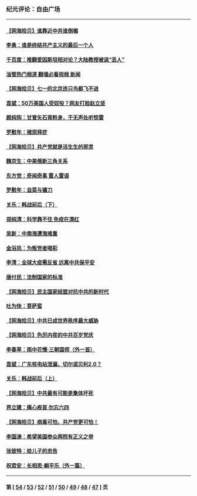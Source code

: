 ### 纪元评论：自由广场
---
#### [【网海拾贝】谁靠近中共谁倒楣](../../pages/nsc993/n13044667.md?06250330) 
#### [李勇：谁是终结共产主义的最后一个人](../../pages/nsc993/n13044397.md?06250330) 
#### [千百度：推翻爱因斯坦相对论？大陆教授被讽“丢人”](../../pages/nsc993/n13043908.md?06250330) 
#### [油管热门频道 翻墙必看视频 新闻](ok?06250330)
#### [【网海拾贝】七一的北京连只鸟都飞不进](../../pages/nsc993/n13041377.md?06250330) 
#### [袁斌：50万美国人受奴役？网友打脸赵立坚](../../pages/nsc993/n13041330.md?06250330) 
#### [颜纯钩：甘冒矢石竟粉身，于无声处听惊雷](../../pages/nsc993/n13041140.md?06250330) 
#### [罗慰年：猪崇拜症](../../pages/nsc993/n13041071.md?06250330) 
#### [【网海拾贝】共产党就是活生生的邪灵](../../pages/nsc993/n13036627.md?06250330) 
#### [魏京生：中美俄新三角关系](../../pages/nsc993/n13035986.md?06250330) 
#### [东方觉：奇闻奇事 雷人雷语](../../pages/nsc993/n13035878.md?06250330) 
#### [罗慰年：韭菜与镰刀](../../pages/nsc993/n13034374.md?06250330) 
#### [关乐：韩战前后（下）](../../pages/nsc993/n13034113.md?06250330) 
#### [郑纯清：科学靠不住 免疫在漂红](../../pages/nsc993/n13034093.md?06250330) 
#### [吴新：中南海遭海难重](../../pages/nsc993/n13034084.md?06250330) 
#### [金浴凤：为叛党者喝彩](../../pages/nsc993/n13034058.md?06250330) 
#### [李清：全球大疫需反省 远离中共保平安](../../pages/nsc993/n13033784.md?06250330) 
#### [唐付民：法制国家的标准](../../pages/nsc993/n13032944.md?06250330) 
#### [【网海拾贝】民主国家结盟对抗中共的新时代](../../pages/nsc993/n13031717.md?06250330) 
#### [吐为快：菩萨蛮](../../pages/nsc993/n13030033.md?06250330) 
#### [【网海拾贝】中共已成世界秩序最大威胁](../../pages/nsc993/n13028138.md?06250330) 
#### [【网海拾贝】色厉内荏的中共百岁党庆](../../pages/nsc993/n13025582.md?06250330) 
#### [李春草：雨中花慢‧三朝国师（外一首）](../../pages/nsc993/n13025567.md?06250330) 
#### [袁斌：广东核电站泄漏，切尔诺贝利2.0？](../../pages/nsc993/n13025475.md?06250330) 
#### [关乐：韩战前后（上）](../../pages/nsc993/n13025387.md?06250330) 
#### [【网海拾贝】中共最有可能是集体坏死](../../pages/nsc993/n13023101.md?06250330) 
#### [界立建：痛心疾首 勿忘六四](../../pages/nsc993/n13022339.md?06250330) 
#### [【网海拾贝】病毒可怕，共产党更可怕！](../../pages/nsc993/n13020728.md?06250330) 
#### [李国涛：希望美国参众两院有正义之举](../../pages/nsc993/n13020674.md?06250330) 
#### [张彼特：给儿子的忠告](../../pages/nsc993/n13018934.md?06250330) 
#### [祝君安：长相思‧躺平乐（外一篇）](../../pages/nsc993/n13018923.md?06250330) 

---
#### 第 [ [54](./54.md?06250330) / [53](./53.md?06250330) / [52](./52.md?06250330) / [51](./51.md?06250330) / [50](./50.md?06250330) / [49](./49.md?06250330) / [48](./48.md?06250330) / [47](./47.md?06250330) ] 页
